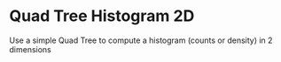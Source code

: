 # Quad Tree Histogram 2D
Use a simple Quad Tree to compute a histogram (counts or density) in 2 dimensions
